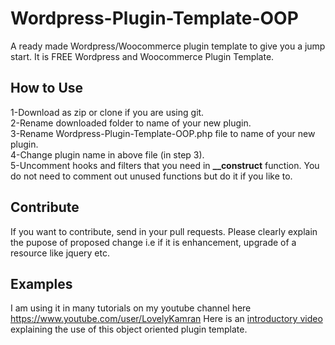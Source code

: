 # Wordpress-Plugin-Template-OOP
A ready made Wordpress/Woocommerce plugin template to give you a jump start. It is FREE Wordpress and Woocommerce Plugin Template.

<h2>How to Use</h2>
1-Download as zip or clone if you are using git.<br/>
2-Rename downloaded folder to name of your new plugin.<br/>
3-Rename Wordpress-Plugin-Template-OOP.php file to name of your new plugin.<br/>
4-Change plugin name in above file (in step 3).<br/>
5-Uncomment hooks and filters that you need in <strong>__construct</strong> function.  You do not need to comment out unused functions but do it if you like to.<br/>

<h2>Contribute</h2>
If you want to contribute, send in your pull requests. Please clearly explain the pupose of proposed change i.e if it is enhancement, upgrade of a resource like jquery etc.

<h2>Examples</h2>
I am using it in many tutorials on my youtube channel here <a href="https://www.youtube.com/user/LovelyKamran">https://www.youtube.com/user/LovelyKamran</a>
Here is an <a href="https://youtu.be/HXcSXGxqBKA">introductory video</a> explaining the use of this object oriented plugin template.
